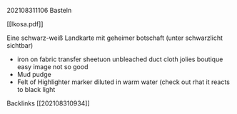202108311106 Basteln

[[Ikosa.pdf]]

Eine schwarz-weiß Landkarte mit geheimer botschaft (unter schwarzlicht sichtbar) 
- iron on fabric transfer sheetuon unbleached duct cloth jolies boutique easy image not so good
- Mud pudge
- Felt of Highlighter marker diluted in warm water (check out rhat it reacts to black light

Backlinks
[[202108310934]]
